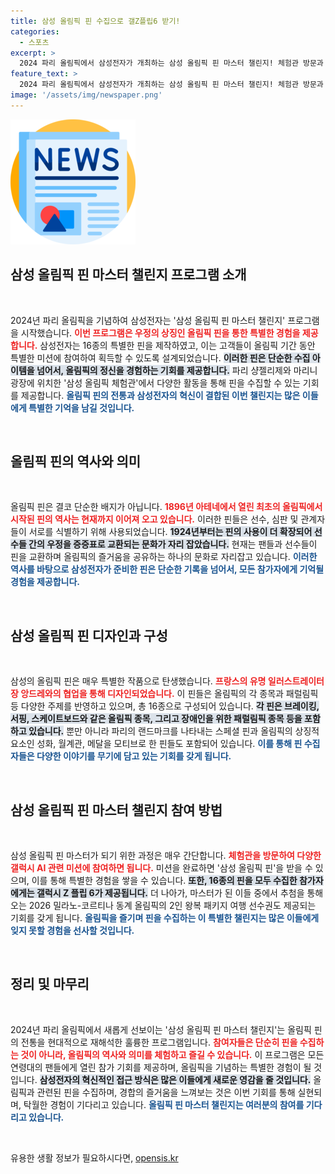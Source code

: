 ```yaml
---
title: 삼성 올림픽 핀 수집으로 갤Z플립6 받기!
categories:
  - 스포츠
excerpt: >
  2024 파리 올림픽에서 삼성전자가 개최하는 삼성 올림픽 핀 마스터 챌린지! 체험관 방문과 미션 참여로 특별한 핀을 얻고, 갤럭시Z 플립6와 동계 올림픽 왕복 패키지를 받을 기회를 놓치지 마세요!
feature_text: >
  2024 파리 올림픽에서 삼성전자가 개최하는 삼성 올림픽 핀 마스터 챌린지! 체험관 방문과 미션 참여로 특별한 핀을 얻고, 갤럭시Z 플립6와 동계 올림픽 왕복 패키지를 받을 기회를 놓치지 마세요!
image: '/assets/img/newspaper.png'
---
```


<p><img src="/assets/img/newspaper.png" alt="kimp 속보" /></p>

<h2 data-ke-size="size26">삼성 올림픽 핀 마스터 챌린지 프로그램 소개</h2>

<p data-ke-size="size16">&nbsp;</p>

<p>2024년 파리 올림픽을 기념하여 삼성전자는 '삼성 올림픽 핀 마스터 챌린지' 프로그램을 시작했습니다. <b><span style="color: #ee2323;">이번 프로그램은 우정의 상징인 올림픽 핀을 통한 특별한 경험을 제공합니다.</span></b> 삼성전자는 16종의 특별한 핀을 제작하였고, 이는 고객들이 올림픽 기간 동안 특별한 미션에 참여하여 획득할 수 있도록 설계되었습니다. <b><span style="background-color: #21538527;">이러한 핀은 단순한 수집 아이템을 넘어서, 올림픽의 정신을 경험하는 기회를 제공합니다.</span></b> 파리 샹젤리제와 마리니 광장에 위치한 '삼성 올림픽 체험관'에서 다양한 활동을 통해 핀을 수집할 수 있는 기회를 제공합니다. <b><span style="color: #1a5490;">올림픽 핀의 전통과 삼성전자의 혁신이 결합된 이번 챌린지는 많은 이들에게 특별한 기억을 남길 것입니다.</span></b></p>

<p data-ke-size="size16">&nbsp;</p>

<h2 data-ke-size="size26">올림픽 핀의 역사와 의미</h2>

<p data-ke-size="size16">&nbsp;</p>

<p>올림픽 핀은 결코 단순한 배지가 아닙니다. <b><span style="color: #ee2323;">1896년 아테네에서 열린 최초의 올림픽에서 시작된 핀의 역사는 현재까지 이어져 오고 있습니다.</span></b> 이러한 핀들은 선수, 심판 및 관계자들이 서로를 식별하기 위해 사용되었습니다. <b><span style="background-color: #21538527;">1924년부터는 핀의 사용이 더 확장되어 선수들 간의 우정을 증증표로 교환되는 문화가 자리 잡았습니다.</span></b> 현재는 팬들과 선수들이 핀을 교환하며 올림픽의 즐거움을 공유하는 하나의 문화로 자리잡고 있습니다. <b><span style="color: #1a5490;">이러한 역사를 바탕으로 삼성전자가 준비한 핀은 단순한 기록을 넘어서, 모든 참가자에게 기억될 경험을 제공합니다.</span></b></p>

<p data-ke-size="size16">&nbsp;</p>

<h2 data-ke-size="size26">삼성 올림픽 핀 디자인과 구성</h2>

<p data-ke-size="size16">&nbsp;</p>

<p>삼성의 올림픽 핀은 매우 특별한 작품으로 탄생했습니다. <b><span style="color: #ee2323;">프랑스의 유명 일러스트레이터 장 앙드레와의 협업을 통해 디자인되었습니다.</span></b> 이 핀들은 올림픽의 각 종목과 패럴림픽 등 다양한 주제를 반영하고 있으며, 총 16종으로 구성되어 있습니다. <b><span style="background-color: #21538527;">각 핀은 브레이킹, 서핑, 스케이트보드와 같은 올림픽 종목, 그리고 장애인을 위한 패럴림픽 종목 등을 포함하고 있습니다.</span></b> 뿐만 아니라 파리의 랜드마크를 나타내는 스페셜 핀과 올림픽의 상징적 요소인 성화, 월계관, 메달을 모티브로 한 핀들도 포함되어 있습니다. <b><span style="color: #1a5490;">이를 통해 핀 수집자들은 다양한 이야기를 무기에 담고 있는 기회를 갖게 됩니다.</span></b></p>

<p data-ke-size="size16">&nbsp;</p>

<h2 data-ke-size="size26">삼성 올림픽 핀 마스터 챌린지 참여 방법</h2>

<p data-ke-size="size16">&nbsp;</p>

<p>삼성 올림픽 핀 마스터가 되기 위한 과정은 매우 간단합니다. <b><span style="color: #ee2323;">체험관을 방문하여 다양한 갤럭시 AI 관련 미션에 참여하면 됩니다.</span></b> 미션을 완료하면 '삼성 올림픽 핀'을 받을 수 있으며, 이를 통해 특별한 경험을 쌓을 수 있습니다. <b><span style="background-color: #21538527;">또한, 16종의 핀을 모두 수집한 참가자에게는 갤럭시 Z 플립 6가 제공됩니다.</span></b> 더 나아가, 마스터가 된 이들 중에서 추첨을 통해 오는 2026 밀라노-코르티나 동계 올림픽의 2인 왕복 패키지 여행 선수권도 제공되는 기회를 갖게 됩니다. <b><span style="color: #1a5490;">올림픽을 즐기며 핀을 수집하는 이 특별한 챌린지는 많은 이들에게 잊지 못할 경험을 선사할 것입니다.</span></b></p>

<p data-ke-size="size16">&nbsp;</p>

<h2 data-ke-size="size26">정리 및 마무리</h2>

<p data-ke-size="size16">&nbsp;</p>

<p>2024년 파리 올림픽에서 새롭게 선보이는 '삼성 올림픽 핀 마스터 챌린지'는 올림픽 핀의 전통을 현대적으로 재해석한 훌륭한 프로그램입니다. <b><span style="color: #ee2323;">참여자들은 단순히 핀을 수집하는 것이 아니라, 올림픽의 역사와 의미를 체험하고 즐길 수 있습니다.</span></b> 이 프로그램은 모든 연령대의 팬들에게 열린 참가 기회를 제공하며, 올림픽을 기념하는 특별한 경험이 될 것입니다. <b><span style="background-color: #21538527;">삼성전자의 혁신적인 접근 방식은 많은 이들에게 새로운 영감을 줄 것입니다.</span></b> 올림픽과 관련된 핀을 수집하며, 경합의 즐거움을 느껴보는 것은 이번 기회를 통해 실현되며, 탁월한 경험이 기다리고 있습니다. <b><span style="color: #1a5490;">올림픽 핀 마스터 챌린지는 여러분의 참여를 기다리고 있습니다.</span></b> </p>

<p data-ke-size="size16">&nbsp;</p>
유용한 생활 정보가 필요하시다면, <a href="https://opensis.kr" rel="dofollow">opensis.kr</a>


